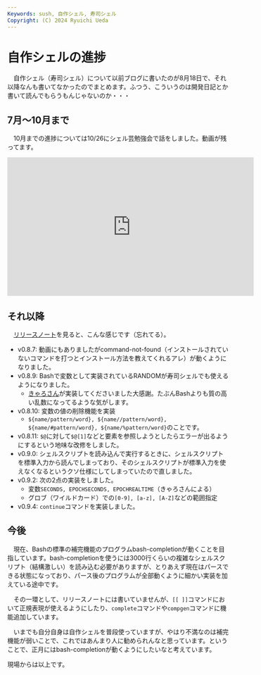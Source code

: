```yaml
---
Keywords: sush, 自作シェル, 寿司シェル
Copyright: (C) 2024 Ryuichi Ueda
---
```


# 自作シェルの進捗

　自作シェル（寿司シェル）について以前ブログに書いたのが8月18日で、それ以降なんも書いてなかったのでまとめます。ふつう、こういうのは開発日記とか書いて読んでもらうもんじゃないのか・・・

## 7月〜10月まで

　10月までの進捗については10/26にシェル芸勉強会で話をしました。動画が残ってます。

<iframe width="560" height="315" src="https://www.youtube.com/embed/97ROIIjrVuQ?si=9FBd58w107kmIyEK&amp;start=152" title="YouTube video player" frameborder="0" allow="accelerometer; autoplay; clipboard-write; encrypted-media; gyroscope; picture-in-picture; web-share" referrerpolicy="strict-origin-when-cross-origin" allowfullscreen></iframe>

## それ以降

　[リリースノート](https://github.com/shellgei/rusty_bash/releases)を見ると、こんな感じです（忘れてる）。


* v0.8.7: 動画にもありましたがcommand-not-found（インストールされていないコマンドを打つとインストール方法を教えてくれるアレ）が動くようになりました。
* v0.8.9: Bashで変数として実装されているRANDOMが寿司シェルでも使えるようになりました。
    * [きゃろさん](https://mi.shellgei.org/@caro)が実装してくださいました大感謝。たぶんBashよりも質の高い乱数になってるような気がします。
* v0.8.10: 変数の値の削除機能を実装
    * `${name/pattern/word}, ${name//pattern/word}, ${name/#pattern/word}, ${name/%pattern/word}`のことです。
* v0.8.11: `$@`に対して`$@[1]`などと要素を参照しようとしたらエラーが出るようにするという地味な改修をしました。
* v0.9.0: シェルスクリプトを読み込んで実行するときに、シェルスクリプトを標準入力から読んでしまっており、そのシェルスクリプトが標準入力を使えなくなるというクソ仕様にしてしまっていたので直しました。
* v0.9.2: 次の2点の実装をしました。
    * 変数`SECONDS, EPOCHSECONDS, EPOCHREALTIME`（きゃろさんによる）
    * グロブ（ワイルドカード）での`[0-9], [a-z], [A-Z]`などの範囲指定
* v0.9.4: `continue`コマンドを実装しました。

## 今後

　現在、Bashの標準の補完機能のプログラムbash-completionが動くことを目指しています。bash-completionを使うには3000行くらいの複雑なシェルスクリプト（結構激しい）を読み込む必要がありますが、とりあえず現在はパースできる状態になっており、パース後のプログラムが全部動くように細かい実装を加えている途中です。

　その一環として、リリースノートには書いていませんが、`[[ ]]`コマンドにおいて正規表現が使えるようにしたり、`complete`コマンドや`compgen`コマンドに機能追加しています。

　いまでも自分自身は自作シェルを普段使っていますが、やはり不満なのは補完機能が弱いことで、これではあんまり人に勧められんなと思っています。ということで、正月にはbash-completionが動くようにしたいなと考えています。


現場からは以上です。
